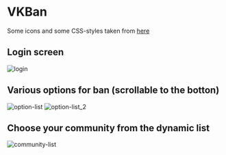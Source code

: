 # VKBan

Some icons and some CSS-styles taken from [here](https://github.com/horst3180/arc-theme)

## Login screen
![login](http://i.imgur.com/cnGuVIk.png)
## Various options for ban (scrollable to the botton)
![option-list](http://i.imgur.com/acH53g4.png)
![option-list_2](http://i.imgur.com/2s28k67.png)
## Choose your community from the dynamic list
![community-list](http://i.imgur.com/d8tkhM7.png)
